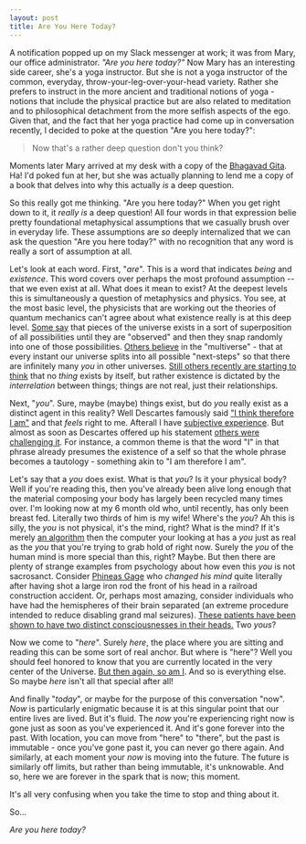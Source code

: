 ```yaml
---
layout: post
title: Are You Here Today?
---
```


A notification popped up on my Slack messenger at work; it was from Mary, our office administrator. _"Are you here today?"_ Now Mary has an interesting side career, she's a yoga instructor. But she is not a yoga instructor of the common, everyday, throw-your-leg-over-your-head variety. Rather she prefers to instruct in the more ancient and traditional notions of yoga - notions that include the physical practice but are also related to meditation and to philosophical detachment from the more selfish aspects of the ego. Given that, and the fact that her yoga practice had come up in conversation recently, I decided to poke at the question "Are you here today?":

> Now that's a rather deep question don't you think?

Moments later Mary arrived at my desk with a copy of the [Bhagavad Gita](https://en.wikipedia.org/wiki/Bhagavad_Gita). Ha! I'd poked fun at her, but she was actually planning to lend me a copy of a book that delves into why this actually _is_ a deep question.

So this really got me thinking. "Are you here today?" When you get right down to it, it _really is_ a deep question! All four words in that expression belie pretty foundational metaphysical assumptions that we casually brush over in everyday life. These assumptions are _so_ deeply internalized that we can ask the question "Are you here today?" with no recognition that any word is really a sort of assumption at all.

Let's look at each word. First, "*are*". This is a word that indicates _being_ and _existence_. This word covers over perhaps the most profound assumption -- that we even exist at all. What does it mean to exist? At the deepest levels this is simultaneously a question of metaphysics and physics. You see, at the most basic level, the physicists that are working out the theories of quantum mechanics can't agree about what existence really is at this deep level. [Some say](https://en.wikipedia.org/wiki/Copenhagen_interpretation) that pieces of the universe exists in a sort of superposition of all possibilities until they are "observed" and then they snap randomly into one of those possibilities. [Others believe](https://en.wikipedia.org/wiki/Many-worlds_interpretation) in the "multiverse" - that at every instant our universe splits into all possible "next-steps" so that there are infinitely many _you_ in other universes. [Still others recently are starting to think](https://en.wikipedia.org/wiki/Relational_quantum_mechanics) that no _thing_ exists by itself, but rather existence is dictated by the _interrelation_ between things; things are not real, just their relationships.

Next, "*you*". Sure, maybe (maybe) things exist, but do _you_ really exist as a distinct agent in this reality? Well Descartes famously said ["I think therefore I am"](https://en.wikipedia.org/wiki/Cogito,_ergo_sum) and that _feels_ right to me. Afterall I have [subjective experience](https://en.wikipedia.org/wiki/Qualia). But almost as soon as Descartes offered up his statement [others were challenging it](https://en.wikipedia.org/wiki/Cogito,_ergo_sum#Use_of_%22I%22). For instance, a common theme is that the word "I" in that phrase already presumes the existence of a self so that the whole phrase becomes a tautology - something akin to "I am therefore I am".

Let's say that a _you_ does exist. What is that _you_? Is it your physical body? Well if you're reading this, then you've already been alive long enough that the material composing your body has largely been recycled many times over. I'm looking now at my 6 month old who, until recently, has only been breast fed. Literally two thirds of him is my wife! Where's the _you_? Ah this is silly, the _you_ is not physical, it's the mind, right? What is the mind? If it's merely [an algorithm](https://en.wikipedia.org/wiki/Turing_completeness) then the computer your looking at has a _you_ just as real as the _you_ that you're trying to grab hold of right now. Surely the _you_ of the human mind is more special than this, right? Maybe. But then there are plenty of strange examples from psychology about how even this _you_ is not sacrosanct. Consider [Phineas Gage](https://en.wikipedia.org/wiki/Phineas_Gage) who _changed his mind_ quite literally after having shot a large iron rod the front of his head in a railroad construction accident. Or, perhaps most amazing, consider individuals who have had the hemispheres of their brain separated (an extreme procedure intended to reduce disabling grand mal seizures). [These patients have been shown to have two distinct consciousnesses in their heads.](https://www.npr.org/sections/health-shots/2017/06/15/532920899/the-roots-of-consciousness-were-of-two-minds) Two _yous_?

Now we come to "*here*". Surely _here_, the place where you are sitting and reading this can be some sort of real anchor. But where is "here"? Well you should feel honored to know that you are currently located in the very center of the Universe. [But then again, so am I](https://www.popsci.com/technology/article/2012-04/fyi-where-center-universe). And so is everything else. So maybe _here_ isn't all that special after all!

And finally "*today*", or maybe for the purpose of this conversation "now". _Now_ is particularly enigmatic because it is at this singular point that our entire lives are lived. But it's fluid. The _now_ you're experiencing right now is gone just as soon as you've experienced it. And it's gone forever into the past. With location, you can move from "here" to "there", but the past is immutable - once you've gone past it, you can never go there again. And similarly, at each moment your _now_ is moving into the future. The future is similarly off limits, but rather than being immutable, it's unknowable. And so, here we are forever in the spark that is now; this moment.

It's all very confusing when you take the time to stop and thing about it.

So...

_Are you here today?_